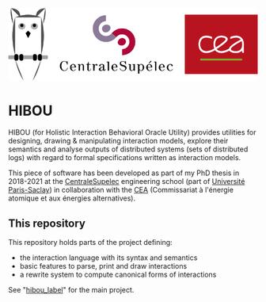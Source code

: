 
<img src="./README_images/hibou_banner_v2.svg" alt="hibou banner" width="750">

# HIBOU

HIBOU (for Holistic Interaction Behavioral Oracle Utility) provides utilities for
designing, drawing & manipulating interaction models, explore their semantics
and analyse outputs of distributed systems (sets of distributed logs)
with regard to formal specifications written as interaction models.

This piece of software has been developed as part of my PhD thesis in 2018-2021 at the 
[CentraleSupelec](https://www.centralesupelec.fr/)
engineering school
(part of [Université Paris-Saclay](https://www.universite-paris-saclay.fr/))
in collaboration with the 
[CEA](http://www.cea.fr/) (Commissariat à l'énergie atomique et aux énergies alternatives).

## This repository

This repository holds parts of the project defining:
- the interaction language with its syntax and semantics
- basic features to parse, print and draw interactions
- a rewrite system to compute canonical forms of interactions

See "[hibou_label](https://github.com/erwanM974/hibou_label)" for the main project.

